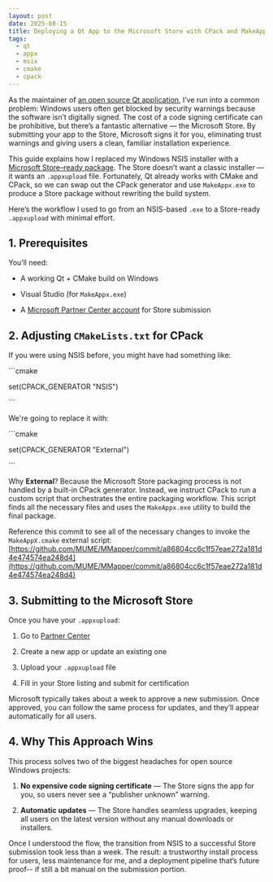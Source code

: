 ```yaml
---
layout: post
date: 2025-08-15
title: Deploying a Qt App to the Microsoft Store with CPack and MakeAppx
tags:
  - qt
  - appx
  - msix
  - cmake
  - cpack
---
```

As the maintainer of [an open source Qt application](https://mume.github.io/MMapper/), I’ve run into a common problem: Windows users often get blocked by security warnings because the software isn’t digitally signed. The cost of a code signing certificate can be prohibitive, but there’s a fantastic alternative — the Microsoft Store. By submitting your app to the Store, Microsoft signs it for you, eliminating trust warnings and giving users a clean, familiar installation experience.

This guide explains how I replaced my Windows NSIS installer with a [Microsoft Store–ready package](https://apps.microsoft.com/detail/9p6f2b68rf7g?referrer=appbadge&mode=direct&hl=en-US&gl=US). The Store doesn’t want a classic installer — it wants an `.appxupload` file. Fortunately, Qt already works with CMake and CPack, so we can swap out the CPack generator and use `MakeAppx.exe` to produce a Store package without rewriting the build system.

Here’s the workflow I used to go from an NSIS-based `.exe` to a Store-ready `.appxupload` with minimal effort.

## **1\. Prerequisites**

You’ll need:

*   A working Qt + CMake build on Windows
    
*   Visual Studio (for `MakeAppx.exe`)
    
*   A [Microsoft Partner Center account](https://developer.microsoft.com/en-us/microsoft-store/register) for Store submission
    

## **2\. Adjusting** `CMakeLists.txt` **for CPack**

If you were using NSIS before, you might have had something like:

\`\`\`cmake

set(CPACK\_GENERATOR "NSIS")

\`\`\`

We're going to replace it with:

\`\`\`cmake

set(CPACK\_GENERATOR "External")

\`\`\`

Why **External**? Because the Microsoft Store packaging process is not handled by a built-in CPack generator. Instead, we instruct CPack to run a custom script that orchestrates the entire packaging workflow. This script finds all the necessary files and uses the `MakeAppx.exe` utility to build the final package.

Reference this commit to see all of the necessary changes to invoke the `MakeAppX.cmake` external script: [https://github.com/MUME/MMapper/commit/a86804cc6c1f57eae272a181d4e474574ea248d4](https://github.com/MUME/MMapper/commit/a86804cc6c1f57eae272a181d4e474574ea248d4)

## 3\. Submitting to the Microsoft Store

Once you have your `.appxupload`:

1.  Go to [Partner Center](https://partner.microsoft.com/en-us/dashboard/apps-and-games/overview)
    
2.  Create a new app or update an existing one
    
3.  Upload your `.appxupload` file
    
4.  Fill in your Store listing and submit for certification
    

Microsoft typically takes about a week to approve a new submission. Once approved, you can follow the same process for updates, and they’ll appear automatically for all users.

## 4\. Why This Approach Wins

This process solves two of the biggest headaches for open source Windows projects:

1.  **No expensive code signing certificate** — The Store signs the app for you, so users never see a “publisher unknown” warning.
    
2.  **Automatic updates** — The Store handles seamless upgrades, keeping all users on the latest version without any manual downloads or installers.
    

Once I understood the flow, the transition from NSIS to a successful Store submission took less than a week. The result: a trustworthy install process for users, less maintenance for me, and a deployment pipeline that’s future proof-- if still a bit manual on the submission portion.